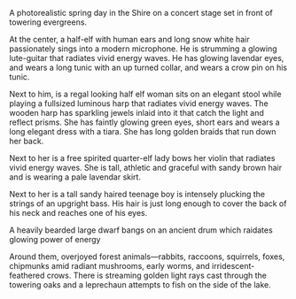 A photorealistic spring day in the Shire on a concert stage set in front of towering evergreens. 

At the center, a half-elf with human ears and long snow white hair passionately sings into a modern microphone.  He is strumming a glowing lute-guitar that radiates vivid energy waves. He has glowing lavendar eyes, and wears a long tunic with an up turned collar, and wears a crow pin on his tunic.

Next to him, is a regal looking half elf woman sits on an elegant stool while playing a fullsized luminous harp that radiates vivid energy waves.  The wooden harp has sparkling jewels inlaid into it that catch the light and reflect prisms.  She has faintly glowing green eyes, short ears and wears a long elegant dress with a tiara.  She has long golden braids that run down her back.

Next to her is a free spirited quarter-elf lady bows her violin that radiates vivid energy waves. She is tall, athletic and graceful with sandy brown hair and is wearing a pale lavendar skirt.

Next to her is a tall sandy haired teenage boy is intensely plucking the strings of an upgright bass. His hair is just long enough to cover the back of his neck and reaches one of his eyes.

A heavily bearded large dwarf bangs on an ancient drum which raidates glowing power of energy

Around them, overjoyed forest animals—rabbits, raccoons, squirrels, foxes, chipmunks amid radiant mushrooms, early worms, and irridescent-feathered crows.
There is streaming golden light rays cast through the towering oaks and a leprechaun attempts to fish on the side of the lake.